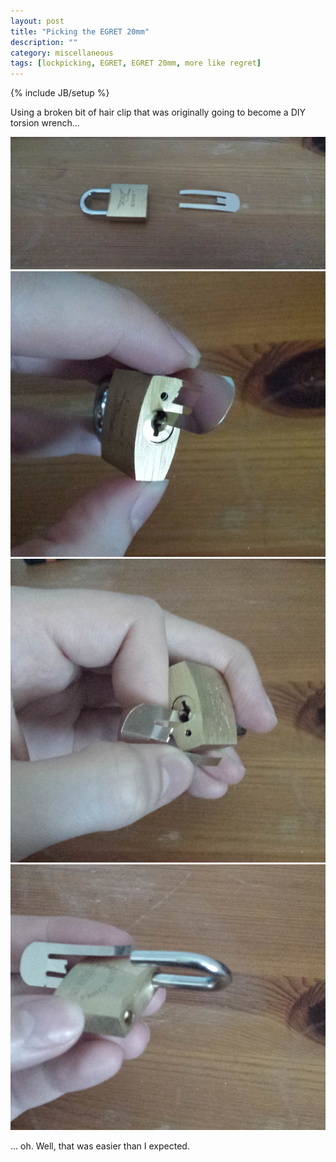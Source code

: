 ```yaml
---
layout: post
title: "Picking the EGRET 20mm"
description: ""
category: miscellaneous
tags: [lockpicking, EGRET, EGRET 20mm, more like regret]
---
```

{% include JB/setup %}

Using a broken bit of hair clip that was originally going to become a DIY torsion wrench...

<img src="/images/lockpicking-egret/001.jpg">

<img src="/images/lockpicking-egret/002.jpg">

<img src="/images/lockpicking-egret/003.jpg">

<img src="/images/lockpicking-egret/004.jpg">

... oh. Well, that was easier than I expected. 
